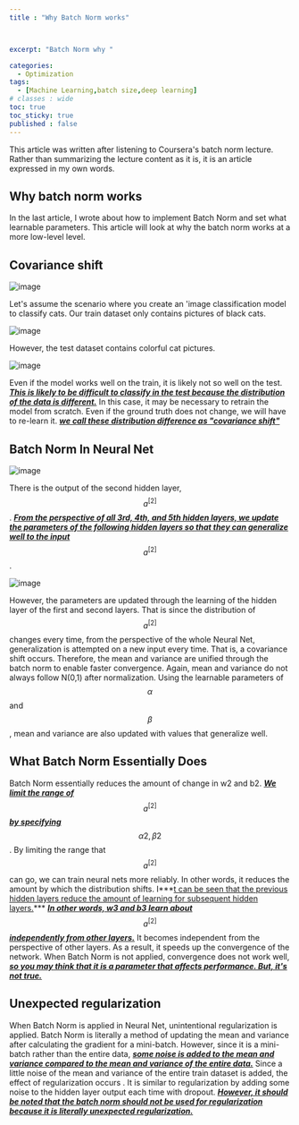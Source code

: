 ```yaml
---
title : "Why Batch Norm works"



excerpt: "Batch Norm why "

categories:
  - Optimization
tags:
  - [Machine Learning,batch size,deep learning]
# classes : wide
toc: true
toc_sticky: true
published : false
---
```

This article was written after listening to Coursera's batch norm lecture. Rather than summarizing the lecture content as it is, it is an article expressed in my own words.



## Why batch norm works

In the last article, I wrote about how to implement Batch Norm and set what learnable parameters. This article will look at why the batch norm works at a more low-level level.

## Covariance shift

![image](https://user-images.githubusercontent.com/50165842/145677607-cca1342b-037f-4857-8cf5-e592cd38d6b8.png)



Let's assume the scenario where you create an 'image classification model to classify cats. Our train dataset only contains pictures of black cats.

![image](https://user-images.githubusercontent.com/50165842/145677619-f0fcd942-ff8d-4518-b5a4-1789736b05a8.png)

However, the test dataset contains colorful cat pictures.

![image](https://user-images.githubusercontent.com/50165842/145677666-4cd7f905-3735-4a87-b0bb-9694d70c5d18.png)

Even if the model works well on the train, it is likely not so well on the test. ***<u>This is likely to be difficult to classify in the test because the distribution of the data is different.</u>*** In this case, it may be necessary to retrain the model from scratch. Even if the ground truth does not change, we will have to re-learn it. ***<u>we call these distribution difference as "covariance shift"</u>***

## Batch Norm In Neural Net

![image](https://user-images.githubusercontent.com/50165842/145677792-35461997-97df-4974-b98f-0f1b7b585538.png)

There is the output of the second hidden layer, $$ a^{[2]} $$. ***<u>From the perspective of all 3rd, 4th, and 5th hidden layers, we update the parameters of the following hidden layers so that they can generalize well to the input</u>*** $$ a^{[2]} $$.

![image](https://user-images.githubusercontent.com/50165842/145678460-dcf38ef3-1bf6-43b5-8af1-913b8511740e.png)

However, the parameters are updated through the learning of the hidden layer of the first and second layers. That is since the distribution of $$ a^{[2]} $$ changes every time, from the perspective of the whole Neural Net, generalization is attempted on a new input every time. That is, a covariance shift occurs. Therefore, the mean and variance are unified through the batch norm to enable faster convergence. Again, mean and variance do not always follow N(0,1) after normalization. Using the learnable parameters of $$  \alpha $$ and $$ \beta $$, mean and variance are also updated with values that generalize well.



## What Batch Norm Essentially Does 

Batch Norm essentially reduces the amount of change in w2 and b2. ***<u>We limit the range of</u>*** $$ a^{[2]} $$ ***<u>by specifying</u>*** $$ \alpha 2 , \beta 2$$ .  By limiting the range that $$ a^{[2]}$$ can go, we can train neural nets more reliably. In other words, it reduces the amount by which the distribution shifts. I***<u>t can be seen that the previous hidden layers reduce the amount of learning for subsequent hidden layers.</u>*** ***<u>In other words, w3 and b3 learn about</u>*** $$ a^{[2]} $$ ***<u>independently from other layers.</u>*** It becomes independent from the perspective of other layers. As a result, it speeds up the convergence of the network. When Batch Norm is not applied, convergence does not work well, ***<u>so you may think that it is a parameter that affects performance. But, it's not true.</u>***

## Unexpected regularization

When Batch Norm is applied in Neural Net, unintentional regularization is applied. Batch Norm is literally a method of updating the mean and variance after calculating the gradient for a mini-batch. However, since it is a mini-batch rather than the entire data, ***<u>some noise is added to the mean and variance compared to the mean and variance of the entire data.</u>*** Since a little noise of the mean and variance of the entire train dataset is added, the effect of regularization occurs . It is similar to regularization by adding some noise to the hidden layer output each time with dropout. ***<u>However, it should be noted that the batch norm should not be used for regularization because it is literally unexpected regularization.</u>***

 